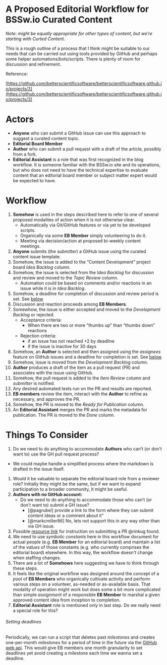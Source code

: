 

# A Proposed Editorial Workflow for BSSw.io Curated Content

*Note: might be equally appropriate for other types of content, but we’re starting with Curted Content.*

This is a rough outline of a process that I think might be suitable to our needs that can be
carried out using tools provided by GitHub and perhaps some helper automations/bots/scripts.
There is plenty of room for discussion and refinement.

Reference: 

[https://github.com/betterscientificsoftware/betterscientificsoftware.github.io/projects/3](https://github.com/betterscientificsoftware/betterscientificsoftware.github.io/projects/3) 

# Actors
* **Anyone** who can submit a GitHub issue can use this approach to suggest a curated content topic.
* **Editorial Board Member**
* **Author** who can submit a pull request with a draft of the article, possibly from a fork.
* **Editorial Assistant** is a role that was first recognized in the blog workflow.
  It is someone familiar with the BSSw.io site and its operations, but who does not
  need to have the technical expertise to evaluate content that an editorial board
  member or subject matter expert would be expected to have.

# Workflow
1. **Somehow** is used in the steps described here to refer to one of several proposed modalites
   of action when it is not otherwise clear.
   * Automatically via Git/GitHub features or via yet to be developed scripts.
   * Organically via some **EB Member** simply volunteering to do it.
   * Meeting via decision/action at proposed bi-weekly content meetings.
1. **Anyone** submits (the *submitter*) a GitHub issue using the curated content issue template. 
1. Somehow, the issue is added to the “Content Development” project board *Idea Backlog* column.
1. Somehow, the issue is selected from the *Idea Backlog* for discussion and review and moved to the *Topic Review* column.
   * Automation could be based on comments and/or reactions in an issue while it is in *Idea Backlog*.
1. Somehow, a deadline for completion of discussion and review period is set. See [below](#setting-deadlines)
1. Discussion and reaction proceeds among **EB Members**.
1. Somewhow, the issue is either accepted and moved to the *Development Backlog* or rejected.
   * Acceptance criteria:
     * When there are two or more “thumbs up” than “thumbs down” reactions 
   * Rejection criteria:
     * if an issue has not reached +2 by deadline
     * if the issue is inactive for 30 days
1. Somehow, an **Author** is selected and then assigned using the *assignees* feature on GitHub issues
   and a deadline for completion is set. See [below](#setting-deadlines)
1. Somehow, issue is moved from the *Development Backlog* column.
1. **Author** produces a draft of the item as a pull request (PR) and associates with the issue using GitHub.
1. Somehow, the pull request is added to the *Item Review* column and *submitter* is notified.
1. Any desired automated tests run on the PR and results are reported.
1. **EB members** review the item, interact with the **Author** to refine as necessary, and
   approves the PR.
1. Somehow, the PR is moved to the *Ready for Publication* column.
1. An **Editorial Assistant** merges the PR and marks the metadata for publication. The PR is
   moved to the *Done* column.

# Things To Consider

1. Do we need to do anything to accommodate **Authors** who can’t (or don’t want to) use
   the GH pull request process?
  * We could maybe handle a simplified process where the markdown is drafted in the issue itself.
1. Would it be valuable to separate the editorial board role from a reviewer role?
   Initially they might be the same, but if we want to expand participation to a broader
   community, it might be useful.
1. **Authors with no GitHub account:**
   * Do we need to do anything to accommodate those who can’t (or don’t want to) submit a GH issue?
     * [@pagrubel] provide a link to the form where they can submit content ideas or a comment about it"
     * [@markcmiller86] No, lets not support this in any way other than via GH issue.
1. Possible [resource link](https://www.youtube.com/watch?v=e3bjQX9jIBk&t=157s)
   for instruction on submitting a PR @rinkug found.
1. We need to use *symbolic constants* here in this workflow document for actual people
   (e.g. **EB Member** for an editorial board) and maintain a list of the *values* of those
   constants (e.g. who currently comprises the editorial board) elsewhere. In this way,
   the workflow doesn't change when staffing changes.
1. There are a lot of **Somehows** here suggesting we have to think through these steps.
1. It feels like the original workflow was designed around the concept of a *pool* of **EB Members** who
   organically cultivate activity and perform various steps on a volunteer, as-needed or as-available
   basis. That modality of operation might work but does some a bit more complicated than simple
   *assignment* of a responsible **EB Member** to marshal a given approved content idea from inception
   to completion.
1. **Editorial Assistant** role is mentioned only in last step. Do we really need a special role for this?

###### Setting deadlines
Periodically, we can run a script that deletes past *milestones* and
creates one-per-month *milestones* for a period of time in the future via the
[GitHub web api](https://developer.github.com/v3/issues/milestones/#create-a-milestone). This
   would give EB members one month granularity to set deadlines yet avoid creating a milestone each time
   we wanna set a deadline.
